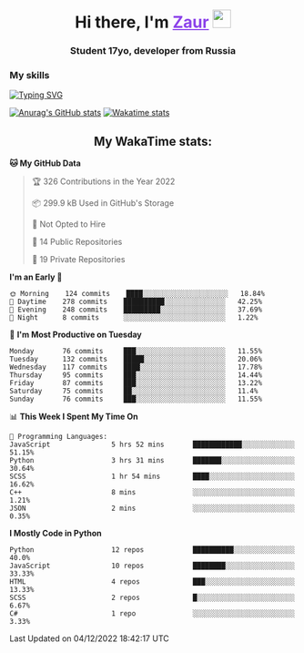 <h1 align="center">
    Hi there, I'm 
    <a href="https://t.me/skyguy" target="_blank" style="color: #8C43EA">Zaur</a>
    <img src="https://github.com/blackcater/blackcater/raw/main/images/Hi.gif" height="32">
</h1>

<h3 align="center">
    Student 17yo, developer from Russia
</h3>  

### **My skills**
[![Typing SVG](https://readme-typing-svg.herokuapp.com?font=Oxanium&duration=3000&pause=1500&color=8C43EA&height=30&lines=Python:+FastAPI,+Flask,+Aiogram,+Telethon;SQL:+PostgreSQL,+SQLite;Javascript:+React.js;HTML,+CSS+(SCSS))](https://git.io/typing-svg)

[![Anurag's GitHub stats](https://github-readme-stats.vercel.app/api?username=mrskyguy&hide_title=true&count_private=true&show_icons=true&title_color=8C43EA&icon_color=BE57EA&bg_color=30,191919,341b56&text_color=B1B1B1&border_radius=10&hide_border=true)](https://github.com/anuraghazra/github-readme-stats)
[![Wakatime stats](https://github-readme-stats.vercel.app/api/wakatime?username=skyguy&hide_title=true&show_icons=true&title_color=8C43EA&icon_color=BE57EA&bg_color=30,191919,341b56&text_color=B1B1B1&border_radius=10&hide_border=true)](https://github.com/anuraghazra/github-readme-stats)


<h2 align="center"> My WakaTime stats: </h2>

<!--START_SECTION:waka-->
**🐱 My GitHub Data** 

> 🏆 326 Contributions in the Year 2022
 > 
> 📦 299.9 kB Used in GitHub's Storage 
 > 
> 🚫 Not Opted to Hire
 > 
> 📜 14 Public Repositories 
 > 
> 🔑 19 Private Repositories  
 > 
**I'm an Early 🐤** 

```text
🌞 Morning    124 commits    ████░░░░░░░░░░░░░░░░░░░░░   18.84% 
🌆 Daytime    278 commits    ██████████░░░░░░░░░░░░░░░   42.25% 
🌃 Evening    248 commits    █████████░░░░░░░░░░░░░░░░   37.69% 
🌙 Night      8 commits      ░░░░░░░░░░░░░░░░░░░░░░░░░   1.22%

```
📅 **I'm Most Productive on Tuesday** 

```text
Monday       76 commits     ███░░░░░░░░░░░░░░░░░░░░░░   11.55% 
Tuesday      132 commits    █████░░░░░░░░░░░░░░░░░░░░   20.06% 
Wednesday    117 commits    ████░░░░░░░░░░░░░░░░░░░░░   17.78% 
Thursday     95 commits     ███░░░░░░░░░░░░░░░░░░░░░░   14.44% 
Friday       87 commits     ███░░░░░░░░░░░░░░░░░░░░░░   13.22% 
Saturday     75 commits     ██░░░░░░░░░░░░░░░░░░░░░░░   11.4% 
Sunday       76 commits     ███░░░░░░░░░░░░░░░░░░░░░░   11.55%

```


📊 **This Week I Spent My Time On** 

```text
💬 Programming Languages: 
JavaScript               5 hrs 52 mins       ████████████░░░░░░░░░░░░░   51.15% 
Python                   3 hrs 31 mins       ███████░░░░░░░░░░░░░░░░░░   30.64% 
SCSS                     1 hr 54 mins        ████░░░░░░░░░░░░░░░░░░░░░   16.62% 
C++                      8 mins              ░░░░░░░░░░░░░░░░░░░░░░░░░   1.21% 
JSON                     2 mins              ░░░░░░░░░░░░░░░░░░░░░░░░░   0.35%

```

**I Mostly Code in Python** 

```text
Python                   12 repos            ██████████░░░░░░░░░░░░░░░   40.0% 
JavaScript               10 repos            ████████░░░░░░░░░░░░░░░░░   33.33% 
HTML                     4 repos             ███░░░░░░░░░░░░░░░░░░░░░░   13.33% 
SCSS                     2 repos             █░░░░░░░░░░░░░░░░░░░░░░░░   6.67% 
C#                       1 repo              ░░░░░░░░░░░░░░░░░░░░░░░░░   3.33%

```



 Last Updated on 04/12/2022 18:42:17 UTC
<!--END_SECTION:waka-->
